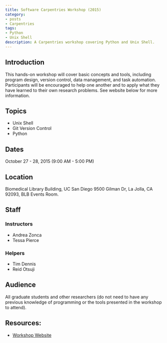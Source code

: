 ```yaml
---
title: Software Carpentries Workshop (2015)
category:
- posts
- Carpentries
tags:
- Python
- Unix Shell
description: A Carpentries workshop covering Python and Unix Shell.
---
```


## Introduction

This hands-on workshop will cover basic concepts and tools, including program design, version control, data management, and task automation. Participants will be encouraged to help one another and to apply what they have learned to their own research problems. See website below for more information.

## Topics
* Unix Shell
* Git Version Control
* Python

## Dates

October 27 - 28, 2015 (9:00 AM - 5:00 PM)

## Location
Biomedical Library Building, UC San Diego 9500 Gilman Dr, La Jolla, CA 92093, BLB Events Room.

## Staff

### Instructors
* Andrea Zonca
* Tessa Pierce

### Helpers
* Tim Dennis
* Reid Otsuji

## Audience

All graduate students and other researchers (do not need to have any previous knowledge of programming or the tools presented in the workshop to attend).

## Resources:

* [Workshop Website](https://scicomp.sdsc.edu/2015-10-27-ucsd/)
